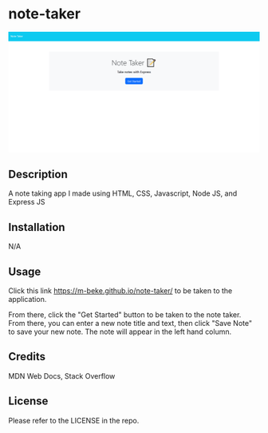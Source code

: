 # note-taker

![Image](./assets/noteTakerScreenshot.png)

## Description

A note taking app I made using HTML, CSS, Javascript, Node JS, and Express JS

## Installation

N/A

## Usage

Click this link https://m-beke.github.io/note-taker/ to be taken to the application.

From there, click the "Get Started" button to be taken to the note taker. From there, you can enter a new note title and text, then click "Save Note" to save your new note. The note will appear in the left hand column. 

## Credits

MDN Web Docs, Stack Overflow

## License

Please refer to the LICENSE in the repo.